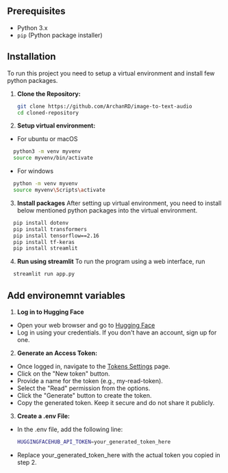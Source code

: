
## Prerequisites

- Python 3.x
- `pip` (Python package installer)

## Installation

To run this project you need to setup a virtual environment and install few python packages.


1. **Clone the Repository:**

   ```sh
   git clone https://github.com/ArchanRD/image-to-text-audio
   cd cloned-repository

1. **Setup virtual environment:**
- For ubuntu or macOS
```bash
  python3 -m venv myvenv
  source myvenv/bin/activate
```

- For windows
```bash
  python -m venv myvenv
  source myvenv\Scripts\activate
```

3. **Install packages**
After setting up virtual environment, you need to install below mentioned python packages into the virtual environment.

```bash
  pip install dotenv
  pip install transformers
  pip install tensorflow==2.16
  pip install tf-keras
  pip install streamlit
```

4. **Run using streamlit**
To run the program using a web interface, run

```bash
  streamlit run app.py
```

## Add environemnt variables
1. **Log in to Hugging Face**
- Open your web browser and go to [Hugging Face](https://huggingface.co/)
- Log in using your credentials. If you don't have an account, sign up for one.

2. **Generate an Access Token:**
- Once logged in, navigate to the [Tokens Settings](https://huggingface.co/settings/tokens) page.
- Click on the "New token" button.
- Provide a name for the token (e.g., my-read-token).
- Select the "Read" permission from the options.
- Click the "Generate" button to create the token.
- Copy the generated token. Keep it secure and do not share it publicly.

3. **Create a .env File:**
- In the .env file, add the following line:
  ```bash
  HUGGINGFACEHUB_API_TOKEN=your_generated_token_here
  ```
- Replace your_generated_token_here with the actual token you copied in step 2.
